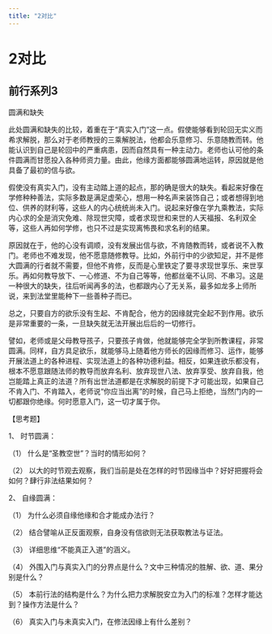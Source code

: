 ```yaml
---
title: "2对比"
---
```


# 2对比

## 前行系列3

圆满和缺失

此处圆满和缺失的比较，着重在于“真实入门”这一点。假使能够看到轮回无实义而希求解脱，那么对于老师教授的三乘解脱法，他都会乐意修习、乐意随教而转。他能认识到自己是轮回中的严重病患，因而自然具有一种主动力。老师也认可他的条件圆满而甘愿投入各种师资力量。由此，他缘方面都能够圆满地运转，原因就是他具备了最初的信与欲。

假使没有真实入门，没有主动踏上道的起点，那的确是很大的缺失。看起来好像在学修种种善法，实际多数是满足虚荣心，想用一种名声来装饰自己；或者想得到地位、供养的财利等，这些人的内心统统尚未入门。说起来好像在学九乘教法，实际内心求的全是消灾免难、除现世灾障，或者求现世和来世的人天福报、名利双全等，这些人再如何学修，也只不过是实现离怖畏和求名利的结果。

原因就在于，他的心没有调顺，没有发展出信与欲，不肯随教而转，或者说不入教门。老师也不难发现，他不愿意随修教导。比如，外前行中的少欲知足，并不是修大圆满的行者就不需要，但他不肯修，反而是心里铁定了要寻求现世享乐、来世享乐。再如何教导放下、一心修道、不为自己等等，他都丝毫不认同、不串习。这是一种很大的缺失，往后听闻再多的法，也都跟内心了无关系，最多如龙多上师所说，来到法堂里能种下一些善种子而已。

总之，只要自方的欲乐没有生起、不肯配合，他方的因缘就完全起不到作用。欲乐是非常重要的一条，一旦缺失就无法开展出后后的一切修行。

譬如，老师或是父母教导孩子，只要孩子肯做，他就能够完全学到所教课程，非常圆满。同样，自方具足欲乐，就能够马上随着他方师长的因缘而修习、运作，能够开展法道上的各种进程、实现法道上的各种功德利益。相反，如果连欲乐都没有，根本不愿意跟随法师的教导而放弃名利、放弃现世八法、放弃享受、放弃自我，他岂能踏上真正的法道？所有出世法道都是在求解脱的前提下才可能出现，如果自己不肯入门、不肯踏入，老师说“你应当出离”的时候，自己马上拒绝，当然门内的一切都跟你绝缘。何时愿意入门，这一切才属于你。

【思考题】

1、 时节圆满：

（1） 什么是“圣教空世”？当时的情形如何？

（2） 以大的时节观去观察，我们当前是处在怎样的时节因缘当中？好好把握将会如何？肆行非法结果如何？

2、 自缘圆满：

（1） 为什么必须自缘他缘和合才能成办法行？

（2） 结合譬喻从正反面观察，自身没有信欲则无法获取教法与证法。

（3） 详细思维“不能真正入道”的涵义。

（4） 外围入门与真实入门的分界点是什么？文中三种情况的胜解、欲、道、果分别是什么？

（5） 本前行法的结构是什么？为什么把力求解脱安立为入门的标准？怎样才能达到？操作方法是什么？

（6） 真实入门与未真实入门，在修法因缘上有什么差别？
